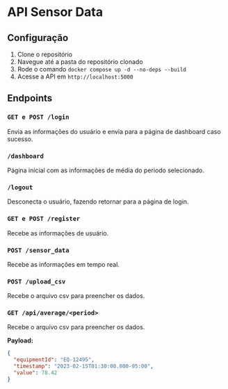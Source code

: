 # API Sensor Data

## Configuração

1. Clone o repositório
2. Navegue até a pasta do repositório clonado
3. Rode o comando `docker compose up -d --no-deps --build`
4. Acesse a API em `http://localhost:5000`

## Endpoints

### `GET e POST /login`
Envia as informações do usuário e envia para a página de dashboard caso sucesso.

### `/dashboard`
Página inicial com as informações de média do periodo selecionado.

### `/logout`
Desconecta o usuário, fazendo retornar para a página de login.

### `GET e POST /register`
Recebe as informações de usuário.

### `POST /sensor_data`
Recebe as informações em tempo real.

### `POST /upload_csv`
Recebe o arquivo csv para preencher os dados.

### `GET /api/average/<period>`
Recebe o arquivo csv para preencher os dados.

**Payload:**
```json
{
  "equipmentId": "EQ-12495",
  "timestamp": "2023-02-15T01:30:00.000-05:00",
  "value": 78.42
}
